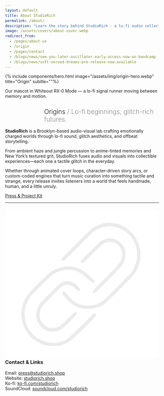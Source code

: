 ```yaml
---
layout: default
title: About StudioRich
permalink: /about/
description: "Learn the story behind StudioRich - a lo-fi audio collective blending sound therapy and visual storytelling."
image: /assets/covers/about-cover.webp
redirect_from:
  - /pages/about-us
  - /origin
  - /pages/contact
  - /blogs/news/see-you-later-oscillator-early-access-now-on-bandcamp
  - /blogs/news/soft-served-dreams-pre-release-now-available
---
```


{% include components/hero.html image="/assets/img/origin-hero.webp" title="Origin" subitle=""%}

<p class="image-caption">Our mascot in Whiteout RX-0 Mode — a lo-fi signal runner moving between memory and motion.</p>

<section class="about-page">
<h1 style="text-align:left; padding-left: 8rem; font-weight:300;">
  Origins <span style="opacity: 0.5;">/ Lo-fi beginnings, glitch-rich futures.</span>
</h1>
<section class="about-content">

<p><strong>StudioRich</strong> is a Brooklyn-based audio-visual lab crafting emotionally charged worlds through lo-fi sound, glitch aesthetics, and offbeat storytelling.</p>

<p>From ambient haze and jungle percussion to anime-tinted memories and New York’s textured grit, StudioRich fuses audio and visuals into collectible experiences—each one a tactile glitch in the everyday.</p>

<p>Whether through animated cover loops, character-driven story arcs, or custom-coded engines that turn music curation into something tactile and strange, every release invites listeners into a world that feels handmade, human, and a little unruly.</p>

<p><a href="/presskit/" class="cta-button">Press & Project Kit</a>
</p>

<hr>
  <h3><img src="/assets/icons/link.svg" alt="Link" class="icon-sm"> Contact & Links</h3>
  <p>
    Email: <a href="mailto:press@studiorich.shop">press@studiorich.shop</a><br>
    Website: <a href="https://www.studiorich.shop">studiorich.shop</a><br>
    Ko-fi: <a href="https://ko-fi.com/studiorich">ko-fi.com/studiorich</a><br>
    SoundCloud: <a href="https://soundcloud.com/studiorich">soundcloud.com/studiorich</a>
  </p>

  </section>
</section>
